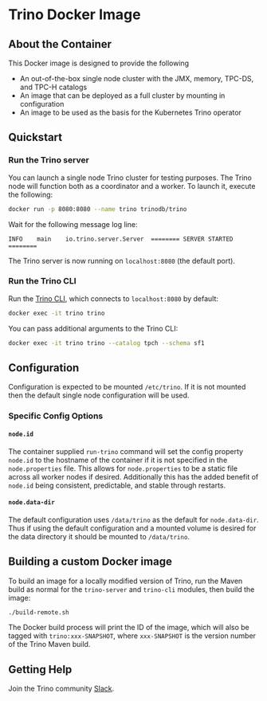 # Trino Docker Image

## About the Container
This Docker image is designed to provide the following
* An out-of-the-box single node cluster with the JMX, memory, TPC-DS, and TPC-H
 catalogs
* An image that can be deployed as a full cluster by mounting in configuration
* An image to be used as the basis for the Kubernetes Trino operator

## Quickstart

### Run the Trino server

You can launch a single node Trino cluster for testing purposes.
The Trino node will function both as a coordinator and a worker.
To launch it, execute the following:

```bash
docker run -p 8080:8080 --name trino trinodb/trino
```

Wait for the following message log line:
```
INFO	main	io.trino.server.Server	======== SERVER STARTED ========
```

The Trino server is now running on `localhost:8080` (the default port).

### Run the Trino CLI

Run the [Trino CLI](https://trino.io/docs/current/installation/cli.html),
which connects to `localhost:8080` by default:

```bash
docker exec -it trino trino
```

You can pass additional arguments to the Trino CLI:

```bash
docker exec -it trino trino --catalog tpch --schema sf1
```

## Configuration

Configuration is expected to be mounted `/etc/trino`. If it is not mounted
then the default single node configuration will be used.

### Specific Config Options

#### `node.id`

The container supplied `run-trino` command will set the config property
`node.id` to the hostname of the container if it is not specified in the
`node.properties` file. This allows for `node.properties` to be a static file
across all worker nodes if desired. Additionally this has the added benefit of
`node.id` being consistent, predictable, and stable through restarts.

#### `node.data-dir`

The default configuration uses `/data/trino` as the default for
`node.data-dir`. Thus if using the default configuration and a mounted volume
is desired for the data directory it should be mounted to `/data/trino`.

## Building a custom Docker image

To build an image for a locally modified version of Trino, run the Maven
build as normal for the `trino-server` and `trino-cli` modules, then
build the image:

```bash
./build-remote.sh
```

The Docker build process will print the ID of the image, which will also
be tagged with `trino:xxx-SNAPSHOT`, where `xxx-SNAPSHOT` is the version
number of the Trino Maven build.

## Getting Help

Join the Trino community [Slack](https://trino.io/slack.html).
